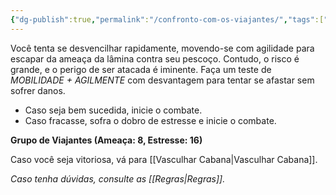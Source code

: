 ```yaml
---
{"dg-publish":true,"permalink":"/confronto-com-os-viajantes/","tags":["RPG/livro-jogo/Draegeni/story-points"],"created":"2024-12-27T16:57:15.819-05:00","updated":"2024-12-27T16:57:45.052-05:00"}
---
```



Você tenta se desvencilhar rapidamente, movendo-se com agilidade para escapar da ameaça da lâmina contra seu pescoço. Contudo, o risco é grande, e o perigo de ser atacada é iminente. Faça um teste de *MOBILIDADE + AGILMENTE* com desvantagem para tentar se afastar sem sofrer danos.

- Caso seja bem sucedida, inicie o combate.
- Caso fracasse, sofra o dobro de estresse e inicie o combate.

**Grupo de Viajantes (Ameaça: 8, Estresse: 16)**

Caso você seja vitoriosa, vá para [[Vasculhar Cabana\|Vasculhar Cabana]].

*Caso tenha dúvidas, consulte as [[Regras\|Regras]].*
